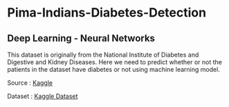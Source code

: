 # Pima-Indians-Diabetes-Detection
## Deep Learning - Neural Networks

This dataset is originally from the National Institute of Diabetes and Digestive and Kidney Diseases. Here we need to predict whether or not the patients in the dataset have diabetes or not using machine learning model.

Source : [Kaggle](https://www.kaggle.com/)

Dataset : [Kaggle Dataset](https://www.kaggle.com/uciml/pima-indians-diabetes-database)
